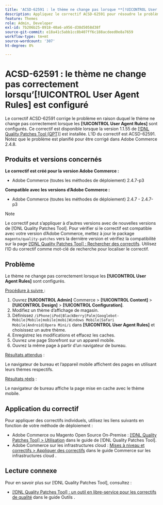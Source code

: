 ```yaml
---
title: 'ACSD-62591 : le thème ne change pas lorsque **[!UICONTROL User Agent Rules]** est configuré'
description: Appliquez le correctif ACSD-62591 pour résoudre le problème d’Adobe Commerce en raison duquel le thème ne change pas correctement lorsque les **[!UICONTROL User Agent Rules]** sont configurés.
feature: Themes
role: Admin, Developer
exl-id: 7b206b25-8918-40a6-a956-d38d5058d38f
source-git-commit: e18a41c5abb1cc8b407ff6c188acdeed0e8a7659
workflow-type: tm+mt
source-wordcount: '307'
ht-degree: 0%

---
```


# ACSD-62591 : le thème ne change pas correctement lorsqu’[!UICONTROL User Agent Rules] est configuré

Le correctif ACSD-62591 corrige le problème en raison duquel le thème ne change pas correctement lorsque les **[!UICONTROL User Agent Rules]** sont configurés. Ce correctif est disponible lorsque la version 1.1.55 de [[!DNL Quality Patches Tool (QPT)]](/help/tools/quality-patches-tool/quality-patches-tool-to-self-serve-quality-patches.md) est installée. L’ID du correctif est ACSD-62591. Notez que le problème est planifié pour être corrigé dans Adobe Commerce 2.4.8.

## Produits et versions concernés

**Le correctif est créé pour la version Adobe Commerce :**
* Adobe Commerce (toutes les méthodes de déploiement) 2.4.7-p3

**Compatible avec les versions d’Adobe Commerce :**
* Adobe Commerce (toutes les méthodes de déploiement) 2.4.7 - 2.4.7-p3

>[!NOTE]
>
>Le correctif peut s’appliquer à d’autres versions avec de nouvelles versions de [!DNL Quality Patches Tool]. Pour vérifier si le correctif est compatible avec votre version d’Adobe Commerce, mettez à jour le package `magento/quality-patches` vers la dernière version et vérifiez la compatibilité sur la page [[!DNL Quality Patches Tool] : Rechercher des correctifs](https://experienceleague.adobe.com/tools/commerce-quality-patches/index.html?lang=fr). Utilisez l’ID du correctif comme mot-clé de recherche pour localiser le correctif.

## Problème

Le thème ne change pas correctement lorsque les **[!UICONTROL User Agent Rules]** sont configurés.

<u>Procédure à suivre </u> :

1. Ouvrez **[!UICONTROL Admin]** Commerce > **[!UICONTROL Content]** > **[!UICONTROL Design]** > **[!UICONTROL Configuration]**.
1. Modifiez un thème d’affichage de magasin.
1. Définissez `/iPhone|iPod|BlackBerry|Palm|Googlebot-Mobile|Mobile|mobile|mobi|Windows Mobile|Safari Mobile|Android|Opera Mini/i` dans **[!UICONTROL User Agent Rules]** et choisissez un autre thème.
1. Enregistrez les modifications et effacez les caches.
1. Ouvrez une page Storefront sur un appareil mobile.
1. Ouvrez la même page à partir d’un navigateur de bureau.

<u>Résultats attendus</u> :

Le navigateur de bureau et l’appareil mobile affichent des pages en utilisant leurs thèmes respectifs.

<u>Résultats réels</u> :

Le navigateur de bureau affiche la page mise en cache avec le thème mobile.

## Application du correctif

Pour appliquer des correctifs individuels, utilisez les liens suivants en fonction de votre méthode de déploiement :

* Adobe Commerce ou Magento Open Source On-Premise : [[!DNL Quality Patches Tool] > Utilisation](/help/tools/quality-patches-tool/usage.md) dans le guide de [!DNL Quality Patches Tool].
* Adobe Commerce sur les infrastructures cloud : [Mises à niveau et correctifs > Appliquer des correctifs](https://experienceleague.adobe.com/docs/commerce-cloud-service/user-guide/develop/upgrade/apply-patches.html?lang=fr) dans le guide Commerce sur les infrastructures cloud .


## Lecture connexe

Pour en savoir plus sur [!DNL Quality Patches Tool], consultez :

* [[!DNL Quality Patches Tool] : un outil en libre-service pour les correctifs de qualité](/help/tools/quality-patches-tool/quality-patches-tool-to-self-serve-quality-patches.md) dans le guide Outils .

